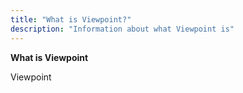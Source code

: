 ```yaml
---
title: "What is Viewpoint?"
description: "Information about what Viewpoint is"
---
```


**What is Viewpoint**

Viewpoint 